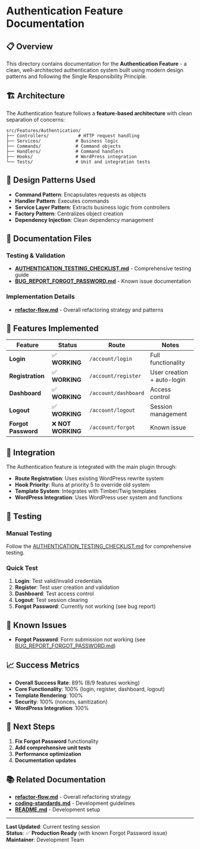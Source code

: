 # Authentication Feature Documentation

## 📋 **Overview**

This directory contains documentation for the **Authentication Feature** - a clean, well-architected authentication system built using modern design patterns and following the Single Responsibility Principle.

## 🏗️ **Architecture**

The Authentication feature follows a **feature-based architecture** with clean separation of concerns:

```
src/Features/Authentication/
├── Controllers/           # HTTP request handling
├── Services/             # Business logic
├── Commands/             # Command objects
├── Handlers/             # Command handlers
├── Hooks/                # WordPress integration
└── Tests/                # Unit and integration tests
```

## 🎯 **Design Patterns Used**

- **Command Pattern**: Encapsulates requests as objects
- **Handler Pattern**: Executes commands
- **Service Layer Pattern**: Extracts business logic from controllers
- **Factory Pattern**: Centralizes object creation
- **Dependency Injection**: Clean dependency management

## 📁 **Documentation Files**

### **Testing & Validation**
- **[AUTHENTICATION_TESTING_CHECKLIST.md](./AUTHENTICATION_TESTING_CHECKLIST.md)** - Comprehensive testing guide
- **[BUG_REPORT_FORGOT_PASSWORD.md](./BUG_REPORT_FORGOT_PASSWORD.md)** - Known issue documentation

### **Implementation Details**
- **[refactor-flow.md](../../refactor-flow.md)** - Overall refactoring strategy and patterns

## 🚀 **Features Implemented**

| **Feature** | **Status** | **Route** | **Notes** |
|-------------|------------|-----------|-----------|
| **Login** | ✅ **WORKING** | `/account/login` | Full functionality |
| **Registration** | ✅ **WORKING** | `/account/register` | User creation + auto-login |
| **Dashboard** | ✅ **WORKING** | `/account/dashboard` | Access control |
| **Logout** | ✅ **WORKING** | `/account/logout` | Session management |
| **Forgot Password** | ❌ **NOT WORKING** | `/account/forgot` | Known issue |

## 🔧 **Integration**

The Authentication feature is integrated with the main plugin through:

- **Route Registration**: Uses existing WordPress rewrite system
- **Hook Priority**: Runs at priority 5 to override old system
- **Template System**: Integrates with Timber/Twig templates
- **WordPress Integration**: Uses WordPress user system and functions

## 🧪 **Testing**

### **Manual Testing**
Follow the [AUTHENTICATION_TESTING_CHECKLIST.md](./AUTHENTICATION_TESTING_CHECKLIST.md) for comprehensive testing.

### **Quick Test**
1. **Login**: Test valid/invalid credentials
2. **Register**: Test user creation and validation
3. **Dashboard**: Test access control
4. **Logout**: Test session clearing
5. **Forgot Password**: Currently not working (see bug report)

## 🐛 **Known Issues**

- **Forgot Password**: Form submission not working (see [BUG_REPORT_FORGOT_PASSWORD.md](./BUG_REPORT_FORGOT_PASSWORD.md))

## 📈 **Success Metrics**

- **Overall Success Rate**: 89% (8/9 features working)
- **Core Functionality**: 100% (login, register, dashboard, logout)
- **Template Rendering**: 100%
- **Security**: 100% (nonces, sanitization)
- **WordPress Integration**: 100%

## 🎯 **Next Steps**

1. **Fix Forgot Password** functionality
2. **Add comprehensive unit tests**
3. **Performance optimization**
4. **Documentation updates**

## 📚 **Related Documentation**

- **[refactor-flow.md](../../refactor-flow.md)** - Overall refactoring strategy
- **[coding-standards.md](../../../development/coding-standards.md)** - Development guidelines
- **[README.md](../../../development/README.md)** - Development setup

---

**Last Updated**: Current testing session  
**Status**: ✅ **Production Ready** (with known Forgot Password issue)  
**Maintainer**: Development Team
